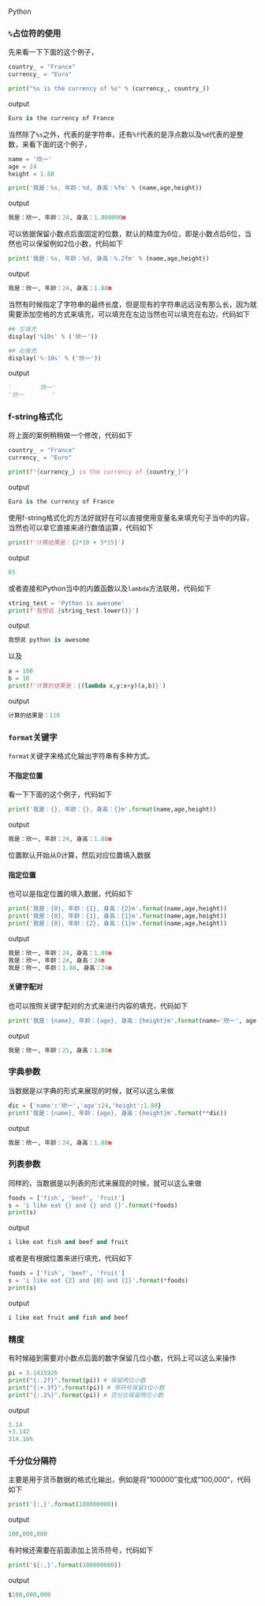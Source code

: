 Python
<a name="uE5FW"></a>
### `%`占位符的使用
先来看一下下面的这个例子，
```python
country_ = "France"
currency_ = "Euro"

print("%s is the currency of %s" % (currency_, country_))
```
output
```python
Euro is the currency of France
```
当然除了`%s`之外，代表的是字符串，还有`%f`代表的是浮点数以及`%d`代表的是整数，来看下面的这个例子，
```python
name = '欣一'
age = 24
height = 1.88

print('我是：%s, 年龄：%d, 身高：%fm' % (name,age,height))
```
output
```python
我是：欣一, 年龄：24, 身高：1.880000m
```
可以依据保留小数点后面固定的位数，默认的精度为6位，即是小数点后6位，当然也可以保留例如2位小数，代码如下
```python
print('我是：%s, 年龄：%d, 身高：%.2fm' % (name,age,height))
```
output
```python
我是：欣一, 年龄：24, 身高：1.88m
```
当然有时候指定了字符串的最终长度，但是现有的字符串远远没有那么长，因为就需要添加空格的方式来填充，可以填充在左边当然也可以填充在右边，代码如下
```python
## 左填充
display('%10s' % ('欣一'))

## 右填充
display('%-10s' % ('欣一'))
```
output
```python
'        欣一'
'欣一        '
```
<a name="iZjDd"></a>
### f-string格式化
将上面的案例稍稍做一个修改，代码如下
```python
country_ = "France"
currency_ = "Euro"

print(f"{currency_} is the currency of {country_}")
```
output
```python
Euro is the currency of France
```
使用f-string格式化的方法好就好在可以直接使用变量名来填充句子当中的内容，当然也可以拿它直接来进行数值运算，代码如下
```python
print(f'计算结果是：{2*10 + 3*15}')
```
output
```python
65
```
或者直接和Python当中的内置函数以及`lambda`方法联用，代码如下
```python
string_test = 'Python is awesome'
print(f'我想说 {string_test.lower()}')
```
output
```python
我想说 python is awesome
```
以及
```python
a = 100
b = 10
print(f'计算的结果是：{(lambda x,y:x+y)(a,b)}')
```
output
```python
计算的结果是：110
```
<a name="m0KnC"></a>
### `format`关键字
`format`关键字来格式化输出字符串有多种方式。
<a name="iXOdV"></a>
#### 不指定位置
看一下下面的这个例子，代码如下
```python
print('我是：{}, 年龄：{}, 身高：{}m'.format(name,age,height))
```
output
```python
我是：欣一, 年龄：24, 身高：1.88m
```
位置默认开始从0计算，然后对应位置填入数据
<a name="wzSzC"></a>
#### 指定位置
也可以是指定位置的填入数据，代码如下
```python
print('我是：{0}, 年龄：{1}, 身高：{2}m'.format(name,age,height))
print('我是：{0}, 年龄：{1}, 身高：{1}m'.format(name,age,height))
print('我是：{0}, 年龄：{2}, 身高：{1}m'.format(name,age,height))
```
output
```python
我是：欣一, 年龄：24, 身高：1.88m
我是：欣一, 年龄：24, 身高：24m
我是：欣一, 年龄：1.88, 身高：24m
```
<a name="UShwM"></a>
#### 关键字配对
也可以按照关键字配对的方式来进行内容的填充，代码如下
```python
print('我是：{name}, 年龄：{age}, 身高：{height}m'.format(name='欣一', age=25, height=1.88))
```
output
```python
我是：欣一, 年龄：25, 身高：1.88m
```
<a name="KgZvl"></a>
### 字典参数
当数据是以字典的形式来展现的时候，就可以这么来做
```python
dic = {'name':'欣一','age':24,'height':1.88}
print('我是：{name}, 年龄：{age}, 身高：{height}m'.format(**dic))
```
output
```python
我是：欣一, 年龄：24, 身高：1.88m
```
<a name="QePPk"></a>
### 列表参数
同样的，当数据是以列表的形式来展现的时候，就可以这么来做
```python
foods = ['fish', 'beef', 'fruit']
s = 'i like eat {} and {} and {}'.format(*foods)
print(s)
```
output
```python
i like eat fish and beef and fruit
```
或者是有根据位置来进行填充，代码如下
```python
foods = ['fish', 'beef', 'fruit']
s = 'i like eat {2} and {0} and {1}'.format(*foods)
print(s)
```
output
```python
i like eat fruit and fish and beef
```
<a name="xAE3A"></a>
### 精度
有时候碰到需要对小数点后面的数字保留几位小数，代码上可以这么来操作
```python
pi = 3.1415926
print("{:.2f}".format(pi)) # 保留两位小数
print("{:+.3f}".format(pi)) # 带符号保留3位小数
print("{:.2%}".format(pi)) # 百分比保留两位小数
```
output
```python
3.14
+3.142
314.16%
```
<a name="YReH5"></a>
### 千分位分隔符
主要是用于货币数据的格式化输出，例如是将“100000”变化成“100,000”，代码如下
```python
print('{:,}'.format(100000000))
```
output
```python
100,000,000
```
有时候还需要在前面添加上货币符号，代码如下
```python
print('${:,}'.format(100000000))
```
output
```python
$100,000,000
```
